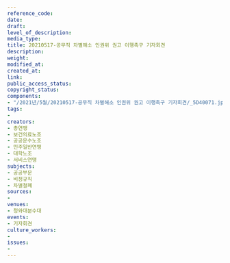 ```yaml
---
reference_code: 
date: 
draft: 
level_of_description: 
media_type: 
title: 20210517-공무직 차별해소 인권위 권고 이행촉구 기자회견
description: 
weight: 
modified_at: 
created_at: 
link: 
public_access_status: 
copyright_status: 
components:
- "/2021년/5월/20210517-공무직 차별해소 인권위 권고 이행촉구 기자회견/_5D40071.jpg"
tags:
- 
creators:
- 총연맹
- 보건의료노조
- 공공운수노조
- 민주일반연맹
- 대학노조
- 서비스연맹
subjects:
- 공공부문
- 비정규직
- 차별철폐
sources:
- 
venues:
- 청와대분수대
events:
- 기자회견
culture_workers:
- 
issues:
- 
---
```

